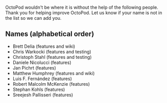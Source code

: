 OctoPod wouldn't be where it is without the help of the following people. Thank you for helping improve OctoPod. Let us know if your name is not in the list so we can add you.

## Names (alphabetical order)

* Brett Delia (features and wiki)
* Chris Warkocki (features and testing)
* Christoph Stahl (features and testing)
* Daniele Nicolucci (features)
* Jan Pichrt (features)
* Matthew Humphrey (features and wiki)
* Luis F. Fernández (features)
* Robert Malcolm McKenzie (features)
* Stephan Kohls (features)
* Sreejesh Pallisseri (features)
